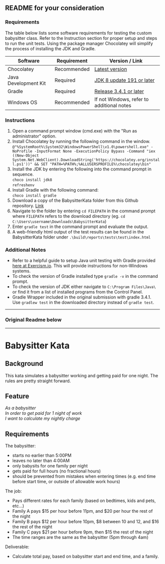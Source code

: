 ## README for your consideration

### Requirements
The table below lists some software requirements for testing the custom babysitter class.
Refer to the Instruction section for proper setup and steps to run the unit tests.
Using the package manager Chocolatey will simplify the process of installing the JDK and Gradle.

Software | Requirement | Version / Link
---|---|---
Chocolatey | Recommended | [Latest version](https://chocolatey.org/install)
Java Development Kit | Required | [JDK 8 update 191 or later](https://www.oracle.com/technetwork/java/javase/downloads/jdk8-downloads-2133151.html)
Gradle | Required | [Release 3.4.1 or later](https://gradle.org/releases/)
Windows OS | Recommended | If not Windows, refer to additional notes

### Instructions

1. Open a command prompt window (cmd.exe) with the "Run as administrator" option. 
2. Install Chocolatey by running the following command in the window.
`@"%SystemRoot%\System32\WindowsPowerShell\v1.0\powershell.exe" -NoProfile -InputFormat None -ExecutionPolicy Bypass -Command "iex ((New-Object System.Net.WebClient).DownloadString('https://chocolatey.org/install.ps1'))" && SET "PATH=%PATH%;%ALLUSERSPROFILE%\chocolatey\bin"`
3. Install the JDK by entering the following into the command prompt in sequence.\
`choco install jdk8`\
`refreshenv`
4. Install Gradle with the following command:\
`choco install gradle`
5. Download a copy of the BabysitterKata folder from this Github repository. [Link](https://github.com/wujo635/kata-babysitter/archive/master.zip)
6. Navigate to the folder by entering `cd FILEPATH` in the command prompt where `FILEPATH` refers to the download directory (eg. `cd C:\Users\username\Downloads\BabysitterKata`) 
7. Enter `gradle test` in the command prompt and evaluate the output.
8. A web-friendly html output of the test results can be found in the BabysitterKata folder under `.\build\reports\tests\test\index.html`

### Additional Notes
* Refer to a helpful guide to setup Java unit testing with Gradle provided [here at Exercism.io](https://exercism.io/tracks/java/installation). This will provide instructions for non-Windows systems.
* To check the version of Gradle installed type `gradle -v` in the command prompt.
* To check the version of JDK either navigate to `C:\Program Files\Java\` or find it from a list of installed programs from the Control Panel.
* Gradle Wrapper included in the original submission with gradle 3.4.1. Use `gradlew test` in the downloaded directory instead of `gradle test`.

***
### Original Readme below
***
# Babysitter Kata

## Background
This kata simulates a babysitter working and getting paid for one night.  The rules are pretty straight forward.

## Feature
*As a babysitter<br>
In order to get paid for 1 night of work<br>
I want to calculate my nightly charge<br>*

## Requirements
The babysitter:
- starts no earlier than 5:00PM
- leaves no later than 4:00AM
- only babysits for one family per night
- gets paid for full hours (no fractional hours)
- should be prevented from mistakes when entering times (e.g. end time before start time, or outside of allowable work hours)

The job:
- Pays different rates for each family (based on bedtimes, kids and pets, etc...)
- Family A pays $15 per hour before 11pm, and $20 per hour the rest of the night
- Family B pays $12 per hour before 10pm, $8 between 10 and 12, and $16 the rest of the night
- Family C pays $21 per hour before 9pm, then $15 the rest of the night
- The time ranges are the same as the babysitter (5pm through 4am)

Deliverable:
- Calculate total pay, based on babysitter start and end time, and a family.
